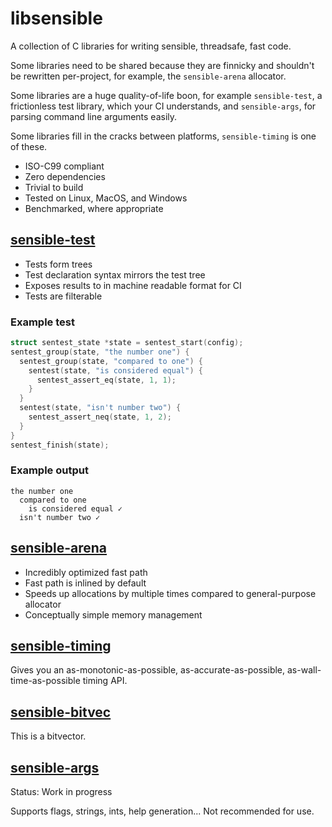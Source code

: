 <!--
SPDX-FileCopyrightText: 2023 The libsensible Authors

SPDX-License-Identifier: CC0-1.0
-->

# libsensible

A collection of C libraries for writing sensible, threadsafe, fast code.

Some libraries need to be shared because they are finnicky and shouldn't be
rewritten per-project, for example, the `sensible-arena` allocator.

Some libraries are a huge quality-of-life boon, for example `sensible-test`,
a frictionless test library, which your CI understands, and `sensible-args`,
for parsing command line arguments easily.

Some libraries fill in the cracks between platforms, `sensible-timing` is one of these.

* ISO-C99 compliant
* Zero dependencies
* Trivial to build
* Tested on Linux, MacOS, and Windows
* Benchmarked, where appropriate

## [sensible-test](./sensible-test)

* Tests form trees
* Test declaration syntax mirrors the test tree
* Exposes results to in machine readable format for CI
* Tests are filterable

### Example test

```C
struct sentest_state *state = sentest_start(config);
sentest_group(state, "the number one") {
  sentest_group(state, "compared to one") {
    sentest(state, "is considered equal") {
      sentest_assert_eq(state, 1, 1);
    }
  }
  sentest(state, "isn't number two") {
    sentest_assert_neq(state, 1, 2);
  }
}
sentest_finish(state);
```

### Example output

```
the number one
  compared to one
    is considered equal ✓
  isn't number two ✓
```

## [sensible-arena](./sensible-allocators/sensible-arena)

* Incredibly optimized fast path
* Fast path is inlined by default
* Speeds up allocations by multiple times compared to general-purpose allocator
* Conceptually simple memory management

## [sensible-timing](./sensible-timing)

Gives you an as-monotonic-as-possible, as-accurate-as-possible,
as-wall-time-as-possible timing API.

## [sensible-bitvec](./sensible-bitvec)

This is a bitvector.

## [sensible-args](./sensible-args)

Status: Work in progress

Supports flags, strings, ints, help generation...
Not recommended for use.
